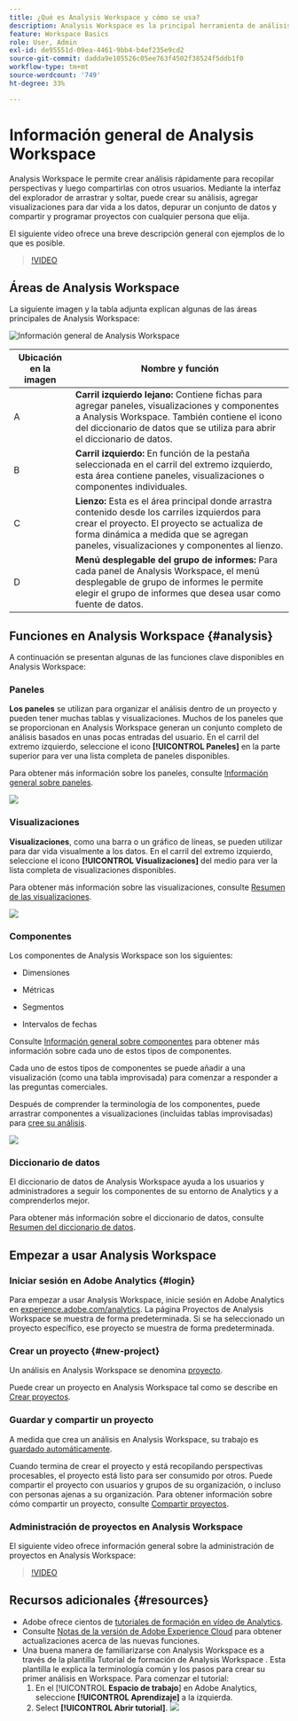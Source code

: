 ```yaml
---
title: ¿Qué es Analysis Workspace y cómo se usa?
description: Analysis Workspace es la principal herramienta de análisis de Adobe Analytics. Permite utilizar paneles, tablas, visualizaciones y otros componentes para dar vida a los datos, depurar un conjunto de datos, compartir y programar proyectos, entre otras funciones.
feature: Workspace Basics
role: User, Admin
exl-id: de95551d-09ea-4461-9bb4-b4ef235e9cd2
source-git-commit: dadda9e105526c05ee763f4502f38524f5ddb1f0
workflow-type: tm+mt
source-wordcount: '749'
ht-degree: 33%

---
```


# Información general de Analysis Workspace

Analysis Workspace le permite crear análisis rápidamente para recopilar perspectivas y luego compartirlas con otros usuarios. Mediante la interfaz del explorador de arrastrar y soltar, puede crear su análisis, agregar visualizaciones para dar vida a los datos, depurar un conjunto de datos y compartir y programar proyectos con cualquier persona que elija.

El siguiente vídeo ofrece una breve descripción general con ejemplos de lo que es posible.

>[!VIDEO](https://video.tv.adobe.com/v/26266/?quality=12)

## Áreas de Analysis Workspace

La siguiente imagen y la tabla adjunta explican algunas de las áreas principales de Analysis Workspace:

![Información general de Analysis Workspace](assets/analysis-workspace-overvew.png)

| Ubicación en la imagen | Nombre y función |
|---------|----------|
| A | **Carril izquierdo lejano:** Contiene fichas para agregar paneles, visualizaciones y componentes a Analysis Workspace. También contiene el icono del diccionario de datos que se utiliza para abrir el diccionario de datos. |
| B | **Carril izquierdo:** En función de la pestaña seleccionada en el carril del extremo izquierdo, esta área contiene paneles, visualizaciones o componentes individuales. |
| C | **Lienzo:** Esta es el área principal donde arrastra contenido desde los carriles izquierdos para crear el proyecto. El proyecto se actualiza de forma dinámica a medida que se agregan paneles, visualizaciones y componentes al lienzo. |
| D | **Menú desplegable del grupo de informes:** Para cada panel de Analysis Workspace, el menú desplegable de grupo de informes le permite elegir el grupo de informes que desea usar como fuente de datos. |

## Funciones en Analysis Workspace {#analysis}

A continuación se presentan algunas de las funciones clave disponibles en Analysis Workspace:

### Paneles

**Los paneles** se utilizan para organizar el análisis dentro de un proyecto y pueden tener muchas tablas y visualizaciones. Muchos de los paneles que se proporcionan en Analysis Workspace generan un conjunto completo de análisis basados en unas pocas entradas del usuario. En el carril del extremo izquierdo, seleccione el icono **[!UICONTROL Paneles]** en la parte superior para ver una lista completa de paneles disponibles.

Para obtener más información sobre los paneles, consulte [Información general sobre paneles](https://experienceleague.adobe.com/docs/analytics/analyze/analysis-workspace/panels/panels.html?lang=es).

![](assets/build-panels.png)

### Visualizaciones

**Visualizaciones**, como una barra o un gráfico de líneas, se pueden utilizar para dar vida visualmente a los datos. En el carril del extremo izquierdo, seleccione el icono **[!UICONTROL Visualizaciones]** del medio para ver la lista completa de visualizaciones disponibles.

Para obtener más información sobre las visualizaciones, consulte [Resumen de las visualizaciones](https://experienceleague.adobe.com/docs/analytics/analyze/analysis-workspace/visualizations/freeform-analysis-visualizations.html?lang=es).

![](assets/build-visualizations.png)

### Componentes

Los componentes de Analysis Workspace son los siguientes:

* Dimensiones

* Métricas

* Segmentos

* Intervalos de fechas

Consulte [Información general sobre componentes](/help/analyze/analysis-workspace/components/analysis-workspace-components.md) para obtener más información sobre cada uno de estos tipos de componentes.

Cada uno de estos tipos de componentes se puede añadir a una visualización (como una tabla improvisada) para comenzar a responder a las preguntas comerciales.

Después de comprender la terminología de los componentes, puede arrastrar componentes a visualizaciones (incluidas tablas improvisadas) para [cree su análisis](https://experienceleague.adobe.com/docs/analytics/analyze/analysis-workspace/build-workspace-project/t-freeform-project.html?lang=es).

![](assets/build-components.png)

### Diccionario de datos

El diccionario de datos de Analysis Workspace ayuda a los usuarios y administradores a seguir los componentes de su entorno de Analytics y a comprenderlos mejor.

Para obtener más información sobre el diccionario de datos, consulte [Resumen del diccionario de datos](/help/analyze/analysis-workspace/components/data-dictionary/data-dictionary-overview.md).

## Empezar a usar Analysis Workspace

### Iniciar sesión en Adobe Analytics {#login}

Para empezar a usar Analysis Workspace, inicie sesión en Adobe Analytics en [experience.adobe.com/analytics](https://experience.adobe.com/analytics). La página Proyectos de Analysis Workspace se muestra de forma predeterminada. Si se ha seleccionado un proyecto específico, ese proyecto se muestra de forma predeterminada.

### Crear un proyecto {#new-project}

Un análisis en Analysis Workspace se denomina [proyecto](/help/analyze/analysis-workspace/build-workspace-project/freeform-overview.md).

Puede crear un proyecto en Analysis Workspace tal como se describe en [Crear proyectos](/help/analyze/analysis-workspace/build-workspace-project/create-projects.md).

### Guardar y compartir un proyecto

A medida que crea un análisis en Analysis Workspace, su trabajo es [guardado automáticamente](/help/analyze/analysis-workspace/build-workspace-project/save-projects.md).

Cuando termina de crear el proyecto y está recopilando perspectivas procesables, el proyecto está listo para ser consumido por otros. Puede compartir el proyecto con usuarios y grupos de su organización, o incluso con personas ajenas a su organización. Para obtener información sobre cómo compartir un proyecto, consulte [Compartir proyectos](/help/analyze/analysis-workspace/curate-share/share-projects.md).

### Administración de proyectos en Analysis Workspace

El siguiente vídeo ofrece información general sobre la administración de proyectos en Analysis Workspace:

>[!VIDEO](https://video.tv.adobe.com/v/24035/?quality=12)

## Recursos adicionales {#resources}

* Adobe ofrece cientos de [tutoriales de formación en vídeo de Analytics](https://experienceleague.adobe.com/docs/analytics-learn/tutorials/overview.html?lang=es).
* Consulte [Notas de la versión de Adobe Experience Cloud](https://experienceleague.adobe.com/docs/release-notes/experience-cloud/current.html?lang=es#analytics) para obtener actualizaciones acerca de las nuevas funciones.
* Una buena manera de familiarizarse con Analysis Workspace es a través de la plantilla Tutorial de formación de Analysis Workspace . Esta plantilla le explica la terminología común y los pasos para crear su primer análisis en Workspace. Para comenzar el tutorial:
   1. En el [!UICONTROL **Espacio de trabajo**] en Adobe Analytics, seleccione **[!UICONTROL Aprendizaje]** a la izquierda.
   1. Select **[!UICONTROL Abrir tutorial]**.
      ![](assets/training-tutorial.png)

